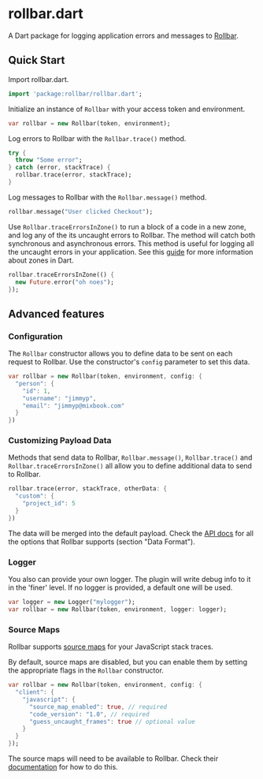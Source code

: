 # rollbar.dart

A Dart package for logging application errors and messages to [Rollbar](http://www.rollbar.com).

## Quick Start
Import rollbar.dart.

```dart
import 'package:rollbar/rollbar.dart';
```

Initialize an instance of `Rollbar` with your access token and environment.

```dart
var rollbar = new Rollbar(token, environment);
```

Log errors to Rollbar with the `Rollbar.trace()` method.

```dart
try {
  throw "Some error";
} catch (error, stackTrace) {
  rollbar.trace(error, stackTrace);
}
```

Log messages to Rollbar with the `Rollbar.message()` method.

```dart
rollbar.message("User clicked Checkout");
```

Use `Rollbar.traceErrorsInZone()` to run a block of a code in a new zone, and log any of the its uncaught errors to Rollbar. The method will catch both synchronous and asynchronous errors. This method is useful for logging all the uncaught errors in your application. See this [guide](https://www.dartlang.org/articles/zones/) for more information about zones in Dart.

```dart
rollbar.traceErrorsInZone(() {
  new Future.error("oh noes");
});
```

## Advanced features

### Configuration
The `Rollbar` constructor allows you to define data to be sent on each request to Rollbar. Use the constructor's `config` parameter to set this data.

```dart
var rollbar = new Rollbar(token, environment, config: {
  "person": {
    "id": 1,
    "username": "jimmyp",
    "email": "jimmyp@mixbook.com"
  }
})
```

### Customizing Payload Data
Methods that send data to Rollbar, `Rollbar.message()`, `Rollbar.trace()` and `Rollbar.traceErrorsInZone()` all allow you to define additional data to send to Rollbar.

```dart
rollbar.trace(error, stackTrace, otherData: {
  "custom": {
    "project_id": 5
  }
})
```

The data will be merged into the default payload. Check the
[API docs](https://rollbar.com/docs/api_items/) for all the options that Rollbar supports (section "Data Format").

### Logger

You also can provide your own logger. The plugin will write debug info to it in the 'finer' level. If no logger is provided, a default one will be used.

```dart
var logger = new Logger("mylogger");
var rollbar = new Rollbar(token, environment, logger: logger);
```

### Source Maps

Rollbar supports [source maps](https://rollbar.com/mixbook/montage-client/docs/guides_sourcemaps/) for your JavaScript stack traces.

By default, source maps are disabled, but you can enable them by setting the appropriate flags in the `Rollbar` constructor.

```dart
var rollbar = new Rollbar(token, environment, config: {
  "client": {
    "javascript": {
      "source_map_enabled": true, // required
      "code_version": "1.0", // required
      "guess_uncaught_frames": true // optional value
    }
  }
});
```

The source maps will need to be available to Rollbar. Check their [documentation](https://rollbar.com/docs/guides_sourcemaps/) for how to do this.

